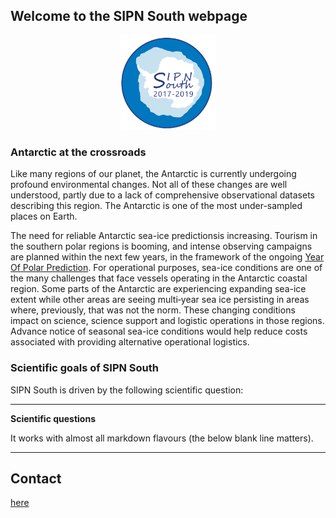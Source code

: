 ## Welcome to the SIPN South webpage
<p align="center">
<img src="./Logo.png" width="30%">
</p>

### Antarctic at the crossroads
Like many regions of our planet, the Antarctic is currently undergoing profound environmental changes. Not all of these changes are well understood, partly due to a lack of comprehensive observational datasets describing this region. The Antarctic is one of the most under-sampled places on Earth.

The need for reliable Antarctic sea-ice predictionsis increasing. Tourism in the southern polar regions is booming, and intense observing campaigns are planned within the next few years, in the framework of the ongoing [Year Of Polar Prediction](http://www.polarprediction.net/yopp). For operational purposes, sea-ice conditions are one of the many challenges that face vessels operating in the Antarctic coastal region. Some parts of the Antarctic are experiencing expanding sea-ice extent while other areas are seeing multi‐year sea ice persisting in areas where, previously, that was not the norm. These changing conditions impact on science, science support and logistic operations in those regions. Advance notice of seasonal sea-ice conditions would help reduce costs associated with providing alternative operational logistics.

### Scientific goals of SIPN South
SIPN South is driven by the following scientific question:

---
**Scientific questions**

It works with almost all markdown flavours (the below blank line matters).

---

## Contact
[here](mailto:francois.massonnet@uclouvain.be)
